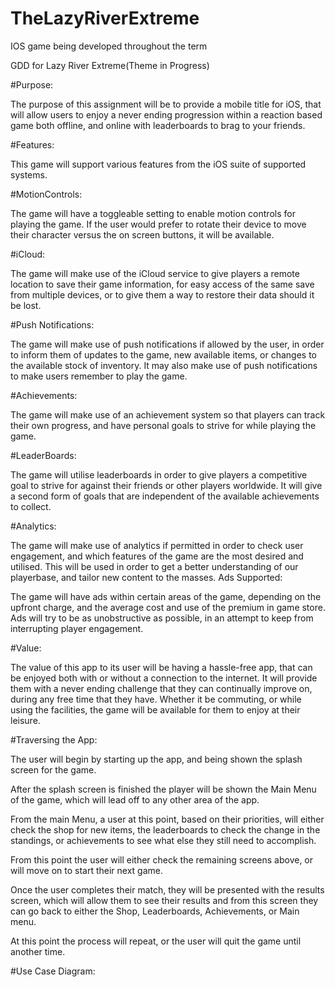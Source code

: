 # TheLazyRiverExtreme
IOS game being developed throughout the term

GDD for Lazy River Extreme(Theme in Progress)

#Purpose:

The purpose of this assignment will be to provide a mobile title for iOS, that will allow users to enjoy a never ending progression within a reaction based game both offline, and online with leaderboards to brag to your friends.

#Features:

This game will support various features from the iOS suite of supported systems.

#MotionControls:

The game will have a toggleable setting to enable motion controls for playing the game. If the user would prefer to rotate their device to move their character versus the on screen buttons, it will be available.

#iCloud:

The game will make use of the iCloud service to give players a remote location to save their game information, for easy access of the same save from multiple devices, or to give them a way to restore their data should it be lost.

#Push Notifications:

The game will make use of push notifications if allowed by the user, in order to inform them of updates to the game, new available items, or changes to the available stock of inventory. It may also make use of push notifications to make users remember to play the game.

#Achievements:

The game will make use of an achievement system so that players can track their own progress, and have personal goals to strive for while playing the game.

#LeaderBoards:

The game will utilise leaderboards in order to give players a competitive goal to strive for against their friends or other players worldwide. It will give a second form of goals that are independent of the available achievements to collect.

#Analytics:

The game will make use of analytics if permitted in order to check user engagement, and which features of the game are the most desired and utilised. This will be used in order to get a better understanding of our playerbase, and tailor new content to the masses.
Ads Supported:

The game will have ads within certain areas of the game, depending on the upfront charge, and the average cost and use of the premium in game store. Ads will try to be as unobstructive as possible, in an attempt to keep from interrupting player engagement.

#Value:

The value of this app to its user will be having a hassle-free app, that can be enjoyed both with or without a connection to the internet. It will provide them with a never ending challenge that they can continually improve on, during any free time that they have. Whether it be commuting, or while using the facilities, the game will be available for them to enjoy at their leisure.

#Traversing the App:

The user will begin by starting up the app, and being shown the splash screen for the game.


After the splash screen is finished the player will be shown the Main Menu of the game, which will lead off to any other area of the app.



From the main Menu, a user at this point, based on their priorities, will either check the shop for new items, the leaderboards to check the change in the standings, or achievements to see what else they still need to accomplish.






From this point the user will either check the remaining screens above, or will move on to start their next game.



Once the user completes their match, they will be presented with the results screen, which will allow them to see their results and from this screen they can go back to either the Shop, Leaderboards, Achievements, or Main menu.



At this point the process will repeat, or the user will quit the game until another time.
















#Use Case Diagram:



